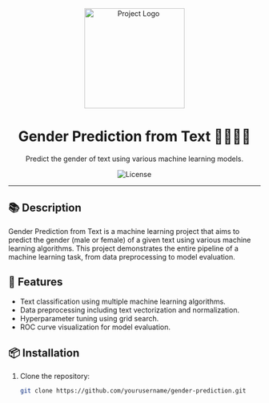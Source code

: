 <div align="center">
  <img src="project_logo.png" alt="Project Logo" width="200">
  <h1>Gender Prediction from Text 🕵️‍♀️🕵️‍♂️</h1>
</div>

<p align="center">
  Predict the gender of text using various machine learning models.
</p>

<p align="center">
  <img src="https://img.shields.io/badge/license-MIT-blue.svg" alt="License">
</p>

---

## 📚 Description

Gender Prediction from Text is a machine learning project that aims to predict the gender (male or female) of a given text using various machine learning algorithms. This project demonstrates the entire pipeline of a machine learning task, from data preprocessing to model evaluation.

## 🚀 Features

- Text classification using multiple machine learning algorithms.
- Data preprocessing including text vectorization and normalization.
- Hyperparameter tuning using grid search.
- ROC curve visualization for model evaluation.

## 📦 Installation

1. Clone the repository:
   ```bash
   git clone https://github.com/yourusername/gender-prediction.git
